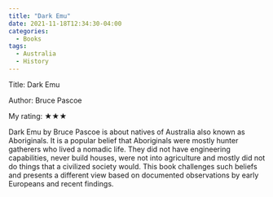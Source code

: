 ```yaml
---
title: "Dark Emu"
date: 2021-11-18T12:34:30-04:00
categories:
  - Books
tags:
  - Australia
  - History
---
```


Title: Dark Emu

Author: Bruce Pascoe

My rating: ★★★

Dark Emu by Bruce Pascoe is about natives of Australia also known as Aboriginals. It is a popular belief that Aboriginals were mostly hunter gatherers who lived a nomadic life. They did not have engineering capabilities, never build houses, were not into agriculture and mostly did not do things that a civilized society would. This book challenges such beliefs and presents a different view based on documented observations by early Europeans and recent findings.
